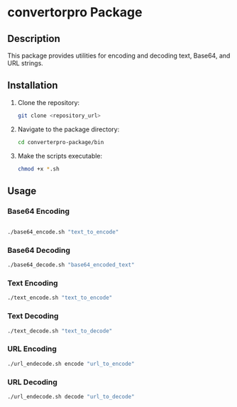# convertorpro Package

## Description

This package provides utilities for encoding and decoding text, Base64, and URL strings.

## Installation

1. Clone the repository:
    ```bash
    git clone <repository_url>
    ```

2. Navigate to the package directory:
    ```bash
    cd converterpro-package/bin
    ```

3. Make the scripts executable:
    ```bash
    chmod +x *.sh
    ```

## Usage

### Base64 Encoding
```bash

./base64_encode.sh "text_to_encode"
```
### Base64 Decoding
```bash
./base64_decode.sh "base64_encoded_text"
```
### Text Encoding
```bash
./text_encode.sh "text_to_encode"
```
### Text Decoding
```bash
./text_decode.sh "text_to_decode"
```
### URL Encoding
```bash
./url_endecode.sh encode "url_to_encode"
```
### URL Decoding
```bash
./url_endecode.sh decode "url_to_decode"
```

